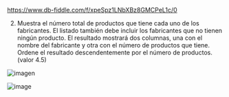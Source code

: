   https://www.db-fiddle.com/f/xpeSpz1LNbXBz8GMCPeL1c/0
   
 2. Muestra el número total de productos que tiene cada uno de los fabricantes. El listado también debe incluir los fabricantes que no tienen ningún producto. El resultado mostrará dos columnas, una con el nombre del fabricante y otra con el número de productos que tiene. Ordene el resultado descendentemente por el número de productos. (valor 4.5)


  ![imagen](https://user-images.githubusercontent.com/101213081/177850064-c54af4fa-026c-4ac6-bf50-798e0b66a7b5.png)

   

  
  
  ![image](https://user-images.githubusercontent.com/101213081/177853440-85eff016-7561-4880-b9e6-d6369e9291c1.png)

